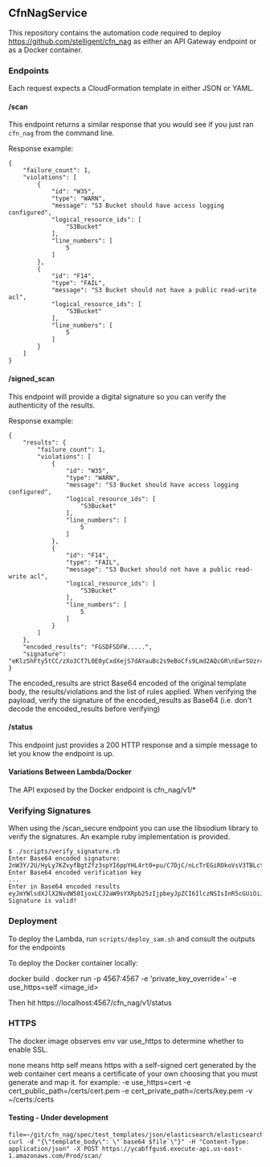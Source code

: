 ## CfnNagService

This repository contains the automation code required to deploy https://github.com/stelligent/cfn_nag as either an API Gateway endpoint
or as a Docker container.

### Endpoints

Each request expects a CloudFormation template in either JSON or YAML.

#### /scan

This endpoint returns a similar response that you would see if you just ran `cfn_nag` from the command line.

Response example:

```
{
    "failure_count": 1,
    "violations": [
        {
            "id": "W35",
            "type": "WARN",
            "message": "S3 Bucket should have access logging configured",
            "logical_resource_ids": [
                "S3Bucket"
            ],
            "line_numbers": [
                5
            ]
        },
        {
            "id": "F14",
            "type": "FAIL",
            "message": "S3 Bucket should not have a public read-write acl",
            "logical_resource_ids": [
                "S3Bucket"
            ],
            "line_numbers": [
                5
            ]
        }
    ]
}
```

#### /signed_scan

This endpoint will provide a digital signature so you can verify the authenticity of the results. 

Response example:

```
{
    "results": {
        "failure_count": 1,
        "violations": [
            {
                "id": "W35",
                "type": "WARN",
                "message": "S3 Bucket should have access logging configured",
                "logical_resource_ids": [
                    "S3Bucket"
                ],
                "line_numbers": [
                    5
                ]
            },
            {
                "id": "F14",
                "type": "FAIL",
                "message": "S3 Bucket should not have a public read-write acl",
                "logical_resource_ids": [
                    "S3Bucket"
                ],
                "line_numbers": [
                    5
                ]
            }
        ]
    },
    "encoded_results": "FGSDFSDFW.....",
    "signature": "eKlzShFty5tCC/zXo3Cf7L0E0yCxdXejS7dAYauBc2s9eBoCfs9Lmd2AQcGR\nEwrSUzr43s+bUjqy/5Sum1JcCQ==\n"
}
```

The encoded_results are strict Base64 encoded of the original template body, the results/violations and the list of rules applied.
When verifying the payload, verify the signature of the encoded_results as Base64 (i.e. don't decode the encoded_results
before verifying)

#### /status

This endpoint just provides a 200 HTTP response and a simple message to let you know the endpoint is up.

#### Variations Between Lambda/Docker

The API exposed by the Docker endpoint is cfn_nag/v1/*

### Verifying Signatures

When using the /scan_secure endpoint you can use the libsodium library to verify the signatures. An example ruby implementation is provided.

```
$ ./scripts/verify_signature.rb
Enter Base64 encoded signature:
2nW3Y/2U/HyLy7KZvyfBgtZfz3spYI6ppYHL4rt0+pu/C7DjC/nLcTrEGiROkoVsV3TBLctgwtruHg502uxuBQ==
Enter Base64 encoded verification key
...
Enter in Base64 encoded results
eyJmYWlsdXJlX2NvdW50IjoxLCJ2aW9sYXRpb25zIjpbeyJpZCI6IlczNSIsInR5cGUiOiJXQVJOIiwibWVzc2FnZSI6IlMzIEJ1Y2tldCBzaG91bGQgaGF2ZSBhY2Nlc3MgbG9nZ2luZyBjb25maWd1cmVkIiwibG9naWNhbF9yZXNvdXJjZV9pZHMiOlsiUzNCdWNrZXQiXSwibGluZV9udW1iZXJzIjpbNV19LHsiaWQiOiJGMTQiLCJ0eXBlIjoiRkFJTCIsIm1lc3NhZ2UiOiJTMyBCdWNrZXQgc2hvdWxkIG5vdCBoYXZlIGEgcHVibGljIHJlYWQtd3JpdGUgYWNsIiwibG9naWNhbF9yZXNvdXJjZV9pZHMiOlsiUzNCdWNrZXQiXSwibGluZV9udW1iZXJzIjpbNV19XX0=
Signature is valid!
```

### Deployment

To deploy the Lambda, run `scripts/deploy_sam.sh` and consult the outputs for the endpoints

To deploy the Docker container locally:

docker build .
docker run -p 4567:4567 -e 'private_key_override=<base64 signing_key>' -e use_https=self <image_id>

Then hit https://localhost:4567/cfn_nag/v1/status

### HTTPS
The docker image observes env var use_https to determine whether to enable SSL.

none means http
self means https with a self-signed cert generated by the web container
cert means a certificate of your own choosing that you must generate and map it.  for example:
-e use_https=cert -e cert_public_path=/certs/cert.pem -e cert_private_path=/certs/key.pem -v ~/certs:/certs

#### Testing - Under development

```
file=~/git/cfn_nag/spec/test_templates/json/elasticsearch/elasticsearch_domain_with_explicit_name.json
curl -d "{\"template_body\": \"`base64 $file`\"}" -H "Content-Type: application/json" -X POST https://ycabffgus6.execute-api.us-east-1.amazonaws.com/Prod/scan/
```
